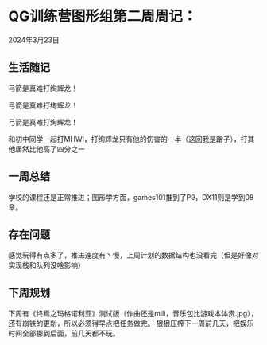 # QG训练营图形组第二周周记：
2024年3月23日

## 生活随记

弓箭是真难打绚辉龙！

弓箭是真难打绚辉龙！

弓箭是真难打绚辉龙！

和初中同学一起打MHWI，打绚辉龙只有他的伤害的一半（这回我是蹭子），打其他居然比他高了四分之一

## 一周总结

学校的课程还是正常推进；图形学方面，games101推到了P9，DX11则是学到08章。

## 存在问题

感觉玩得有点多了，推进速度有丶慢，上周计划的数据结构也没看完（但是好像对实现栈和队列没啥影响）

## 下周规划

下周有《终焉之玛格诺利亚》测试版（作曲还是mili，音乐包比游戏本体贵.jpg），还有崩铁的更新，所以必须得早点把任务做完。
狠狠压榨下一周前几天，把娱乐时间全部挪到后面，前几天都不玩。

